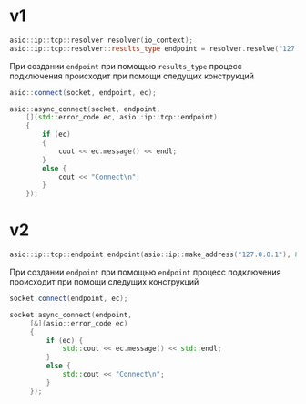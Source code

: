 # v1
```cpp
asio::ip::tcp::resolver resolver(io_context);
asio::ip::tcp::resolver::results_type endpoint = resolver.resolve("127.0.0.1", "8080");
```
При создании ``endpoint`` при помощью ``results_type`` процесс подключения происходит при помощи следущих конструкций
```cpp
asio::connect(socket, endpoint, ec);
```

```cpp
asio::async_connect(socket, endpoint,
	[](std::error_code ec, asio::ip::tcp::endpoint)
	{
		if (ec)
		{
			cout << ec.message() << endl;
		}
		else {
			cout << "Connect\n";
		}
	});
```
# v2
```cpp
asio::ip::tcp::endpoint endpoint(asio::ip::make_address("127.0.0.1"), 8080);
```
При создании ``endpoint`` при помощью ``endpoint`` процесс подключения происходит при помощи следущих конструкций

```cpp
socket.connect(endpoint, ec);
```

```cpp
socket.async_connect(endpoint,
     [&](asio::error_code ec)
     {
         if (ec) {
             std::cout << ec.message() << std::endl;
         }
         else {
             std::cout << "Connect\n";
         }
     });
```